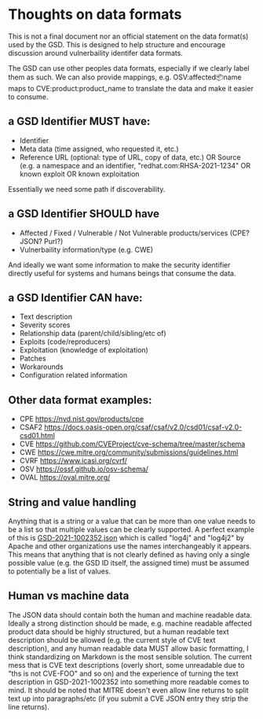 # Thoughts on data formats

This is not a final document nor an official statement on the data format(s) used by the GSD. This is designed to help structure and encourage discussion around vulnerbaility identifer data formats.

The GSD can use other peoples data formats, especially if we clearly label them as such. We can also provide mappings, e.g. OSV:affected:package:name maps to CVE:product:product_name to translate the data and make it easier to consume.

## a GSD Identifier MUST have:

* Identifier
* Meta data (time assigned, who requested it, etc.)
* Reference URL (optional: type of URL, copy of data, etc.) OR Source (e.g. a namespace and an identifier, "redhat.com:RHSA-2021-1234" OR known exploit OR known exploitation

Essentially we need some path if discoverability. 

## a GSD Identifier SHOULD have

* Affected / Fixed / Vulnerable / Not Vulnerable products/services (CPE? JSON? Purl?)
* Vulnerbaility information/type (e.g. CWE)

And ideally we want some information to make the security identifier directly useful for systems and humans beings that consume the data.

## a GSD Identifier CAN have:

* Text description
* Severity scores
* Relationship data (parent/child/sibling/etc of)
* Exploits (code/reproducers)
* Exploitation (knowledge of exploitation)
* Patches
* Workarounds
* Configuration related information


## Other data format examples:

* CPE https://nvd.nist.gov/products/cpe
* CSAF2 https://docs.oasis-open.org/csaf/csaf/v2.0/csd01/csaf-v2.0-csd01.html
* CVE https://github.com/CVEProject/cve-schema/tree/master/schema
* CWE https://cwe.mitre.org/community/submissions/guidelines.html
* CVRF https://www.icasi.org/cvrf/
* OSV https://ossf.github.io/osv-schema/
* OVAL https://oval.mitre.org/

## String and value handling

Anything that is a string or a value that can be more than one value needs to be a list so that multiple values can be clearly supported. A perfect example of this is [GSD-2021-1002352.json](https://github.com/cloudsecurityalliance/gsd-database/blob/main/2021/1002xxx/GSD-2021-1002352.json) which is called "log4j" and "log4j2" by Apache and other organizations use the names interchangeably it appears. This means that anything that is not clearly defined as having only a single possible value (e.g. the GSD ID itself, the assigned time) must be assumed to potentially be a list of values.

## Human vs machine data

The JSON data should contain both the human and machine readable data. Ideally a strong distinction should be made, e.g. machine readable affected product data should be highly structured, but a human readable text description should be allowed (e.g. the current style of CVE text description), and any human readable data MUST allow basic formatting, I think standardizing on Markdown is the most sensible solution. The current mess that is CVE text descriptions (overly short, some unreadable due to "ths is not CVE-FOO" and so on) and the experience of turning the text description in GSD-2021-1002352 into something more readable comes to mind. It should be noted that MITRE doesn't even allow line returns to split text up into paragraphs/etc (if you submit a CVE JSON entry they strip the line returns). 
